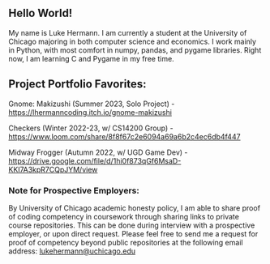 ## Hello World!

My name is Luke Hermann. I am currently a student at the University of Chicago majoring in both computer science and economics. I work mainly in Python, with most comfort in numpy, pandas, and pygame libraries. Right now, I am learning C and Pygame in my free time.

## Project Portfolio Favorites:
Gnome: Makizushi (Summer 2023, Solo Project) - https://lhermanncoding.itch.io/gnome-makizushi

Checkers (Winter 2022-23, w/ CS14200 Group) - https://www.loom.com/share/8f8f67c2e6094a69a6b2c4ec6db4f447

Midway Frogger (Autumn 2022, w/ UGD Game Dev) - https://drive.google.com/file/d/1hi0f873qGf6MsaD-KKI7A3kpR7CQpJYM/view

### Note for Prospective Employers:
By University of Chicago academic honesty policy, I am able to share proof of coding competency in coursework through sharing links to private course repositories. This can be done during interview with a prospective employer, or upon direct request. Please feel free to send me a request for proof of competency beyond public repositories at the following email address: lukehermann@uchicago.edu
